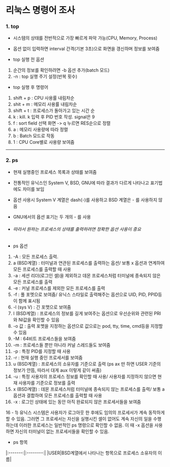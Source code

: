 # 리눅스 명령어 조사



### 1. top

+ 시스템의 상태를 전반적으로 가장 빠르게 파악 가능(CPU, Memory, Process)
+ 옵션 없이 입력하면 interval 간격(기본 3초)으로 화면을 갱신하며 정보를 보여줌


+ top 실행 전 옵션

 1) 순간의 정보를 확인하려면 -b 옵션 추가(batch 모드)
 2) -n : top 실행 주기 설정(반복 횟수)


+ top 실행 후 명령어

1) shift + p : CPU 사용률 내림차순
2) shit + m : 메모리 사용률 내림차순
3) shift + t : 프로세스가 돌아가고 있는 시간 순
4) k : kill. k 입력 후 PID 번호 작성. signal은 9
5) f : sort field 선택 화면 -> q 누르면 RES순으로 정렬
6) a : 메모리 사용량에 따라 정렬
7) b : Batch 모드로 작동
8) 1 : CPU Core별로 사용량 보여줌

---------------------

### 2. ps

+ 현재 실행중인 프로세스 목록과 상태를 보여줌
+ 전통적인 유닉스인 System V, BSD, GNU에 따라 결과가 다르게 나타나고 표기법에도 차이를 보임
+ 옵션 사용시 System V 계열은 dash(-)를 사용하고 BSD 계열은 - 를 사용하지 않음
+ GNU에서의 욥션 표기는 두 개의 - 를 사용
+ ###### 따라서 원하는 프로세스의 상태를 출력하려면 정확한 옵션 사용이 중요


+ ps 옵션

1) -A : 모든 프로세스 출력.
2) a (BSD계열) : 터미널과 연관된 프로세스를 출력하는 옵션/ 보통 x 옵션과 연계하여 모든 프로세스를 출력할 때 사용
3) -a : 세션 리더(로그인 셀)을 제외하고 데몬 프로세스처럼 터미널에 종속되지 않은 모든 프로세스를 출력
4) -e : 커널 프로세스를 제외한 모든 프로세스를 출력
5) -f : 풀 포멧으로 보여줌/ 유닉스 스타일로 출력해주는 옵션으로 UID, PID, PPID등이 함께 표시됨
6) -l (sys V) : 긴 포맷으로 보여줌
7)  I (BSD계열) : 프로세스의 정보를 길게 보여주는 옵션으로 우선순위와 관련된 PRI와 NI값을 확인할 수 있음
8)  -o 값 : 출력 포멧을 지정하는 옵션으로 값으로는 pod, tty, time, cmd등을 지정할 수 있음
9)  -M : 64비트 프로세스들을 보여줌
10)  -m : 프로세스들 뿐만 아니라 커널 스레드들도 보여줌
11)  -p : 특정 PID를 지정할 때 사용
12)  -r : 현재 실행 중인 프로세서를 보여줌
13)  u (BSD계열) : 프로세스의 소유자를 기준으로 출력 (ps ax 만 하면 USER 기준의 정보가 안뜸, 따라서 대게 aux 이렇게 같이 써줌)
14)  -u : 특정 사용자의 프로세스 정보를 확인할 때 사용/ 사용자를 지정하지 않으면 현재 사용자를 기준으로 정보를 출력
15)  x (BSD계열) : 데몬 프로세스처럼 터미널에 종속되지 않는 프로세스를 출력/ 보통 a옵션과 결합하여 모든 프로세스를 출력할 때 사용
16)  -x : 로그인 상태에 있는 동안 아직 완료되지 않은 프로세서들을 보여줌
  
  16 - 1) 유닉스 시스템은 사용자가 로그아웃 한 후에도 임의의 프로세서가 계속 동작하게 할 수 있음. 그러면 그 프로세서는 자신을 실행시킨 셀이 없어도 계속 자신의 일을 수행하는데 이러한 프로세스는 일반적인 ps 명령으로 확인할 수 없음. 이 때 -x 옵션을 사용하면 자신의 터미널이 없는 프로세서들을 확인할 수 있음.


+ ps 항목

|:-------:|:--------:|
|USER|BSD계열에서 나타나는 항목으로 프로세스 소유자의 이름|
